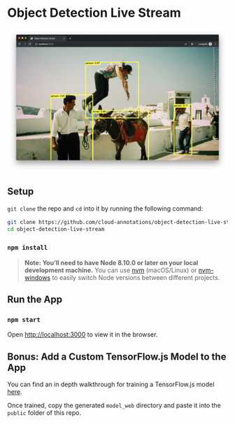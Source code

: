 # Object Detection Live Stream
![](screenshots/example.png)

## Setup
`git clone` the repo and `cd` into it by running the following command:

```bash
git clone https://github.com/cloud-annotations/object-detection-live-stream.git
cd object-detection-live-stream
```

### `npm install`

> **Note: You’ll need to have Node 8.10.0 or later on your local development machine.** You can use [nvm](https://github.com/creationix/nvm#installation) (macOS/Linux) or [nvm-windows](https://github.com/coreybutler/nvm-windows#node-version-manager-nvm-for-windows) to easily switch Node versions between different projects.

## Run the App
### `npm start`

Open [http://localhost:3000](http://localhost:3000) to view it in the browser.

## Bonus: Add a Custom TensorFlow.js Model to the App
You can find an in depth walkthrough for training a TensorFlow.js model [here](https://github.com/cloud-annotations/training/).

Once trained, copy the generated `model_web` directory and paste it into the `public` folder of this repo.
